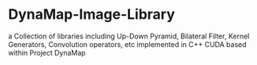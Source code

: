 # DynaMap-Image-Library
a Collection of libraries including Up-Down Pyramid, Bilateral Filter, Kernel Generators, Convolution operators, etc implemented in C++ CUDA based within Project DynaMap
